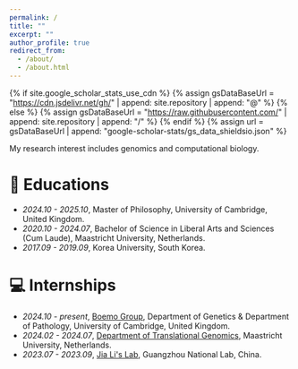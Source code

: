 ```yaml
---
permalink: /
title: ""
excerpt: ""
author_profile: true
redirect_from: 
  - /about/
  - /about.html
---
```


{% if site.google_scholar_stats_use_cdn %}
{% assign gsDataBaseUrl = "https://cdn.jsdelivr.net/gh/" | append: site.repository | append: "@" %}
{% else %}
{% assign gsDataBaseUrl = "https://raw.githubusercontent.com/" | append: site.repository | append: "/" %}
{% endif %}
{% assign url = gsDataBaseUrl | append: "google-scholar-stats/gs_data_shieldsio.json" %}

<span class='anchor' id='about-me'></span>

My research interest includes genomics and computational biology.


# 📖 Educations
- *2024.10 - 2025.10*, Master of Philosophy, University of Cambridge, United Kingdom. 
- *2020.10 - 2024.07*, Bachelor of Science in Liberal Arts and Sciences (Cum Laude), Maastricht University, Netherlands.
- *2017.09 - 2019.09*, Korea University, South Korea. 



# 💻 Internships
- *2024.10 - present*, [Boemo Group](https://www.boemogroup.org/people?pgid=lbqqh8jg-2070e1f3-bf0a-4052-8350-1304fd0c4df4), Department of Genetics & Department of Pathology, University of Cambridge, United Kingdom. 
- *2024.02 - 2024.07*, [Department of Translational Genomics](https://www.maastrichtuniversity.nl/research/translational-genomics), Maastricht University, Netherlands.
- *2023.07 - 2023.09*, [Jia Li's Lab](https://scholar.google.com/citations?user=kYBPKyAAAAAJ&hl=en), Guangzhou National Lab, China. 
